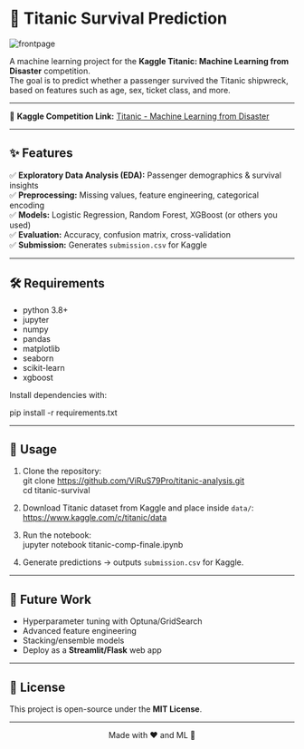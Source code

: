 # 🚢 Titanic Survival Prediction  

![frontpage](https://github.com/ViRuS79Pro/Titanic-Analysis/blob/main/images/St%C3%B6wer_Titanic.jpg)

A machine learning project for the **Kaggle Titanic: Machine Learning from Disaster** competition.  
The goal is to predict whether a passenger survived the Titanic shipwreck, based on features such as age, sex, ticket class, and more.  

---

🔗 **Kaggle Competition Link:** [Titanic - Machine Learning from Disaster](https://www.kaggle.com/code/sibasundarmanik/titanic-comp-finale)

---

## ✨ Features  

✅ **Exploratory Data Analysis (EDA):** Passenger demographics & survival insights  
✅ **Preprocessing:** Missing values, feature engineering, categorical encoding  
✅ **Models:** Logistic Regression, Random Forest, XGBoost (or others you used)  
✅ **Evaluation:** Accuracy, confusion matrix, cross-validation  
✅ **Submission:** Generates `submission.csv` for Kaggle  

---

## 🛠️ Requirements  

- python 3.8+  
- jupyter  
- numpy  
- pandas  
- matplotlib  
- seaborn  
- scikit-learn  
- xgboost  

Install dependencies with:  

pip install -r requirements.txt  

---

## 🚀 Usage  

1. Clone the repository:  
   git clone https://github.com/ViRuS79Pro/titanic-analysis.git  
   cd titanic-survival  

2. Download Titanic dataset from Kaggle and place inside `data/`:  
   https://www.kaggle.com/c/titanic/data  

3. Run the notebook:  
   jupyter notebook titanic-comp-finale.ipynb  

4. Generate predictions → outputs `submission.csv` for Kaggle.  

---


## 🔮 Future Work  

- Hyperparameter tuning with Optuna/GridSearch  
- Advanced feature engineering  
- Stacking/ensemble models  
- Deploy as a **Streamlit/Flask** web app  

---

## 📜 License  

This project is open-source under the **MIT License**.  

---

<p align="center">Made with ❤️ and ML 🚀</p>
